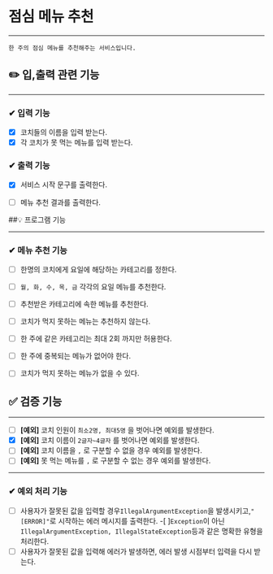 # 점심 메뉴 추천

----

```
한 주의 점심 메뉴를 추천해주는 서비스입니다.
```




## ✏️ 입,출력 관련 기능

----
### ✔ 입력 기능
- [x] 코치들의 이름을 입력 받는다. 
- [x] 각 코치가 못 먹는 메뉴를 입력 받는다.

### ✔  출력 기능
- [x] 서비스 시작 문구를 출력한다.
- [ ] 메뉴 추천 결과를 출력한다.


##💡 프로그램 기능

----

### ✔ 메뉴 추천 기능
- [ ] 한명의 코치에게 요일에 해당하는 카테고리를 정한다.
- [ ] `월, 화, 수, 목, 금` 각각의 요일 메뉴를 추천한다.
- [ ] 추천받은 카테고리에 속한 메뉴를 추천한다.
- [ ] 코치가 먹지 못하는 메뉴는 추천하지 않는다.
- [ ] 한 주에 같은 카테고리는 최대 2회 까지만 허용한다.
- [ ] 한 주에 중복되는 메뉴가 없어야 한다.
- [ ] 코치가 먹지 못하는 메뉴가 없을 수 있다.



## ✅ 검증 기능

----

- [ ] **[예외]** 코치 인원이 `최소2명, 최대5명` 을 벗어나면 예외를 발생한다.
- [x] **[예외]** 코치 이름이 `2글자~4글자` 를 벗어나면 예외를 발생한다.
- [ ] **[예외]** 코치 이름을 `,` 로 구분할 수 없을 경우 예외를 발생한다.
- [ ] **[예외]** 못 먹는 메뉴를 `,` 로 구분할 수 없는 경우 예외를 발생한다.

----


### ✔ 예외 처리 기능
-[ ] 사용자가 잘못된 값을 입력할 경우`IllegalArgumentException`을 발생시키고,`"[ERROR]"`로 시작하는 에러 메시지를 출력한다.
 -[ ]`Exception`이 아닌`IllegalArgumentException, IllegalStateException`등과 같은 명확한 유형을 처리한다.
-[ ] 사용자가 잘못된 값을 입력해 에러가 발생하면, 에러 발생 시점부터 입력을 다시 받는다.
